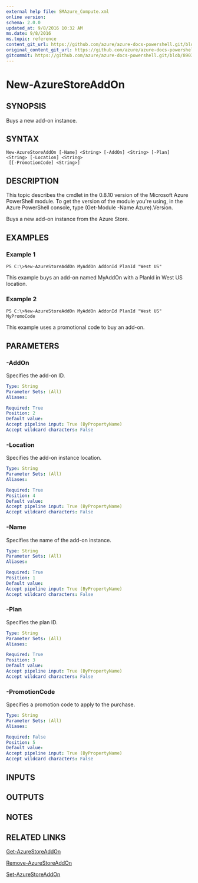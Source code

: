 ```yaml
---
external help file: SMAzure_Compute.xml
online version: 
schema: 2.0.0
updated_at: 9/8/2016 10:32 AM
ms.date: 9/8/2016
ms.topic: reference
content_git_url: https://github.com/azure/azure-docs-powershell.git/blob/master/azureps-cmdlets-docs/Service%20Management/Compute%20Cmdlets/v0.9.8/New-AzureStoreAddOn.md
original_content_git_url: https://github.com/azure/azure-docs-powershell.git/blob/master/azureps-cmdlets-docs/Service%20Management/Compute%20Cmdlets/v0.9.8/New-AzureStoreAddOn.md
gitcommit: https://github.com/azure/azure-docs-powershell.git/blob/8903b0f1daa01932ac5fa167f377736de2df6709/azureps-cmdlets-docs/Service%20Management/Compute%20Cmdlets/v0.9.8/New-AzureStoreAddOn.md
---
```


# New-AzureStoreAddOn
## SYNOPSIS
Buys a new add-on instance.

## SYNTAX

```
New-AzureStoreAddOn [-Name] <String> [-AddOn] <String> [-Plan] <String> [-Location] <String>
 [[-PromotionCode] <String>]
```

## DESCRIPTION
This topic describes the cmdlet in the 0.8.10 version of the Microsoft Azure PowerShell module.
To get the version of the module you're using, in the Azure PowerShell console, type (Get-Module -Name Azure).Version.

Buys a new add-on instance from the Azure Store.

## EXAMPLES

### Example 1
```
PS C:\>New-AzureStoreAddOn MyAddOn AddonId PlanId "West US"
```

This example buys an add-on named MyAddOn with a PlanId in West US location.

### Example 2
```
PS C:\>New-AzureStoreAddOn MyAddOn AddonId PlanId "West US" MyPromoCode
```

This example uses a promotional code to buy an add-on.

## PARAMETERS

### -AddOn
Specifies the add-on ID.

```yaml
Type: String
Parameter Sets: (All)
Aliases: 

Required: True
Position: 2
Default value: 
Accept pipeline input: True (ByPropertyName)
Accept wildcard characters: False
```

### -Location
Specifies the add-on instance location.

```yaml
Type: String
Parameter Sets: (All)
Aliases: 

Required: True
Position: 4
Default value: 
Accept pipeline input: True (ByPropertyName)
Accept wildcard characters: False
```

### -Name
Specifies the name of the add-on instance.

```yaml
Type: String
Parameter Sets: (All)
Aliases: 

Required: True
Position: 1
Default value: 
Accept pipeline input: True (ByPropertyName)
Accept wildcard characters: False
```

### -Plan
Specifies the plan ID.

```yaml
Type: String
Parameter Sets: (All)
Aliases: 

Required: True
Position: 3
Default value: 
Accept pipeline input: True (ByPropertyName)
Accept wildcard characters: False
```

### -PromotionCode
Specifies a promotion code to apply to the purchase.

```yaml
Type: String
Parameter Sets: (All)
Aliases: 

Required: False
Position: 5
Default value: 
Accept pipeline input: True (ByPropertyName)
Accept wildcard characters: False
```

## INPUTS

## OUTPUTS

## NOTES

## RELATED LINKS

[Get-AzureStoreAddOn](ceb557b5-e9af-4797-8385-94078de84662)

[Remove-AzureStoreAddOn](38bb8f09-dcc3-4356-b346-354dd186feca)

[Set-AzureStoreAddOn](545b82f5-330f-48c7-b2b1-d6a1c630ac28)

